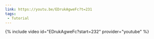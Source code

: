 ```yaml
---
link: https://youtu.be/EDrukAgweFc?t=231
tags:
 - Tutorial
---
```

{% include video id="EDrukAgweFc?start=232" provider="youtube" %}
